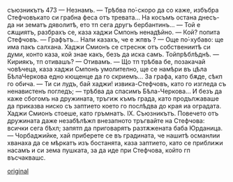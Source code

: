 ﻿съюзникътъ
473
— Незнамъ.
— Трѣбва по́-скоро да со каже, избъбра Стефчовъкато си грабна феса отъ тревата... На косъмъ остана днесъ- да ни зематъ дяволитѣ, ето тп сега другъ бербантинъ...
— Той е сѫщиятъ, разбрахъ се, каза хаджи Смпонъ ненадѣйно.
— Кой? попита Стефчовъ.
— Графътъ... Нали казахъ, че е жпвъ ?
— Още по́-хубаво: ще има пакъ салхана.
Хаджи Смионъ се стреснж отъ собствениитѣ си думи, конто каза, кой знае какъ, безъ да иска самъ. Тойпрѣблѣднѣ.
— Кириякъ, тп отивашъ?
— Отивамъ.
— Що тп трѣбва бе, позакачай човѣчеца, каза хаджи Смпонъ умолително, ще се намѣри въ цѣла БѣлаЧеркова едно кющенце да го скриемъ... За графа, като бѫде, сѣкп го обича.
— Ти си лудъ, бай хаджи! извика-Стефчовъ, като го изгледа съ ненавистенъ погледъ; — трѣбва да спасимъ Бѣла-Черкова...
И безъ да каже сбогомъ на дружината, тръгиж къмъ града, като продължаваше да приказва ниско съ заптието което го послѣдва до края иа оградата.
Хаджи Смионъ стоеше, като гръмнатъ.
IX.
Съюзникътъ.
Повечето отъ дружината даже незабѣлѣжп внезапното тръгвайте на Стефчова: всички сега бѣхл; запятп да приговарятъ разтѫжената баба Юрданица.
— Чорбаджийке, хай приберете се въ градината, че нашитѣ османлии хванаха да се мѣркатъ изъ бостанята, каза заптието, като се приближи насамъ и си зема пушката, за да иде при Стефчова, който гп въсчаквашс.

[original](images/526.jpg)